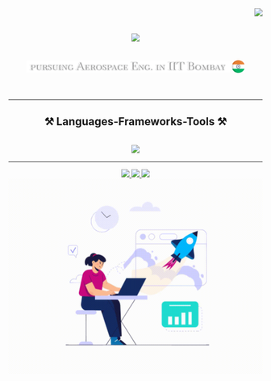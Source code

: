 <img align="right" src="https://visitcount.itsvg.in/api?id=Havoi&icon=0&color=6"/>




<h1 align="center">
    <img src="https://readme-typing-svg.herokuapp.com/?font=Montserrat&size=35&center=true&vCenter=true&width=500&height=70&duration=3500&lines=Hi+There!+👋;+I'm+Shaurya+Gupta+!;" />
</h1>
<h2  display="inline-block" align="center">
    <img height = "80%" width = "80%" float = "left" src="assets/study.png" />
    <img float = "right" height="5%" width = "5%" src="assets/india.png"/>
</h2>


<br/>
 <hr/>
 
<h2 align="center">⚒️ Languages-Frameworks-Tools ⚒️</h2>
<br/>
<div align="center">
    <img src="https://skillicons.dev/icons?i=c,cpp,rust,python,golang,vscode,github,git" />
</div>



<hr/>


<div align="center"> 
  <a href="mailto:shauryag228@gmail.com">
    <img src="https://img.shields.io/badge/Gmail-595959?style=for-the-badge&logo=gmail&logoColor=red" />
  </a>
  
  <a href="https://www.linkedin.com/in/shaurya-gupta-a92367278/" target="_blank">
    <img src="https://img.shields.io/badge/LinkedIn-0077B5?style=for-the-badge&logo=linkedin&logoColor=white" target="_blank" />
  </a>

  <a href="https://www.instagram.com/shauryag_1210/" target="_blank">
      <img src = "https://img.shields.io/badge/Instagram-E4405F?style=for-the-badge&logo=instagram&logoColor=white" target = "_blank" >
  </a>
  
</div>

<div align="center"> 
<a>
    <img src="assets/animation.gif">
</a>




 
